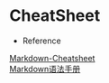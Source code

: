 # CheatSheet
- Reference

[Markdown-Cheatsheet](https://github.com/adam-p/markdown-here/wiki/Markdown-Cheatsheet)  
[Markdown语法手册](https://www.zybuluo.com/xxliixin1993/note/125827)
